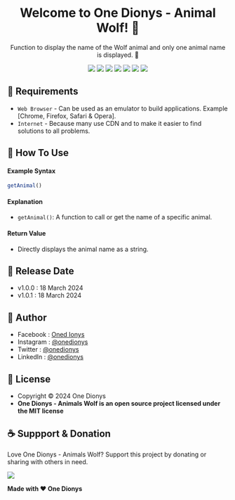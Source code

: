 <h1 align="center">Welcome to One Dionys - Animal Wolf! 👋 </h1>

<p align="center">Function to display the name of the Wolf animal and only one animal name is displayed. 💖 </p>

<p align="center">
<img src="https://img.shields.io/github/contributors/onedionys/onedionys-animal-wolf?style=flat-square">
<img src="https://img.shields.io/github/issues/onedionys/onedionys-animal-wolf?style=flat-square">
<img src="https://img.shields.io/github/stars/onedionys/onedionys-animal-wolf?style=flat-square"> 
<img src="https://img.shields.io/github/forks/onedionys/onedionys-animal-wolf?style=flat-square">
<img src="https://img.shields.io/github/last-commit/onedionys/onedionys-animal-wolf.svg?style=flat-square">
<img src="https://img.shields.io/github/languages/code-size/onedionys/onedionys-animal-wolf?style=flat-square">
<img src="https://img.shields.io/github/license/onedionys/onedionys-animal-wolf?style=flat-square">
</p>

## 💾 Requirements

* `Web Browser` - Can be used as an emulator to build applications. Example [Chrome, Firefox, Safari & Opera].
* `Internet` - Because many use CDN and to make it easier to find solutions to all problems.

## 🎯 How To Use

#### Example Syntax

```javascript
getAnimal()
```

#### Explanation

* `getAnimal()`: A function to call or get the name of a specific animal.

#### Return Value

* Directly displays the animal name as a string.

## 📆 Release Date

* v1.0.0 : 18 March 2024
* v1.0.1 : 18 March 2024

## 🧑 Author

* Facebook : <a href="https://www.facebook.com/theonedionys"> Oned Ionys</a>
* Instagram : <a href="https://www.instagram.com/onedionys/"> @onedionys</a>
* Twitter : <a href="https://twitter.com/onedionys"> @onedionys</a>
* LinkedIn :  <a href="https://www.linkedin.com/in/onedionys/"> @onedionys</a>

## 📝 License

* Copyright © 2024 One Dionys
* **One Dionys - Animals Wolf is an open source project licensed under the MIT license**

## ☕️ Suppport & Donation

Love One Dionys - Animals Wolf? Support this project by donating or sharing with others in need.

<a href="https://www.buymeacoffee.com/onedionys"><img src="https://img.shields.io/badge/Buy_Me_A_Coffee-FFDD00?style=for-the-badge&logo=buy-me-a-coffee&logoColor=black"/> </a>

**Made with ❤️ One Dionys**
